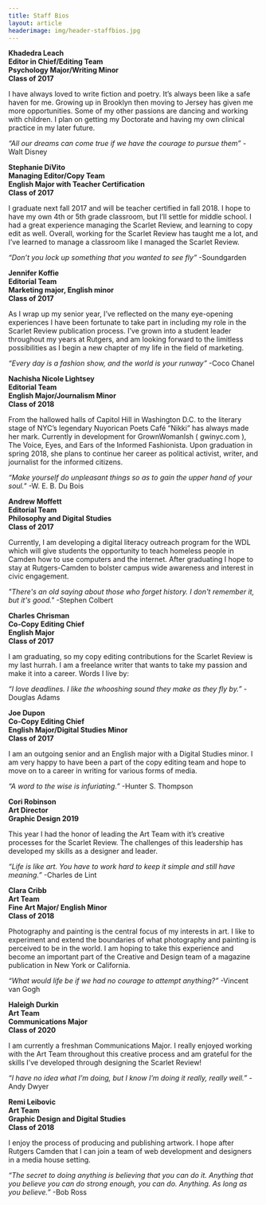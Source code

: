 ```yaml
---
title: Staff Bios
layout: article
headerimage: img/header-staffbios.jpg
---
```

**Khadedra Leach  
Editor in Chief/Editing Team  
Psychology Major/Writing Minor  
Class of 2017**  

I have always loved to write fiction and poetry. It’s always been like a safe haven for me. Growing up in Brooklyn then moving to Jersey has given me more opportunities. Some of my other passions are dancing and working with children. I plan on getting my Doctorate and having my own clinical practice in my later future.

*“All our dreams can come true if we have the courage to pursue them”* -Walt Disney

**Stephanie DiVito  
Managing Editor/Copy Team  
English Major with Teacher Certification  
Class of 2017**  

I graduate next fall 2017 and will be teacher certified in fall 2018. I hope to have my own 4th or 5th grade classroom, but I’ll settle for middle school. I had a great experience managing the Scarlet Review, and learning to copy edit as well. Overall, working for the Scarlet Review has taught me a lot, and I’ve learned to manage a classroom like I managed the Scarlet Review.

*“Don’t you lock up something that you wanted to see fly”* -Soundgarden

**Jennifer Koffie  
Editorial Team  
Marketing major, English minor  
Class of 2017**  

As I wrap up my senior year, I’ve reflected on the many eye-opening experiences I have been fortunate to take part in including my role in the Scarlet Review publication process. I’ve grown into a student leader throughout my years at Rutgers, and am looking forward to the limitless possibilities as I begin a new chapter of my life in the field of marketing.

*“Every day is a fashion show, and the world is your runway”* -Coco Chanel

**Nachisha Nicole Lightsey  
Editorial Team  
English Major/Journalism Minor  
Class of 2018**

From the hallowed halls of Capitol Hill in Washington D.C. to the literary stage of NYC’s legendary Nuyorican Poets Café “Nikki” has always made her mark.  Currently in development for GrownWomanIsh ( gwinyc.com ), The Voice, Eyes, and Ears of the Informed Fashionista. Upon graduation in spring 2018, she plans to continue her career as political activist, writer, and journalist for the informed citizens.

*“Make yourself do unpleasant things so as to gain the upper hand of your soul."* -W. E. B. Du Bois

**Andrew Moffett  
Editorial Team  
Philosophy and Digital Studies  
Class of 2017**  

Currently, I am  developing a digital literacy outreach program for the WDL which will give students the opportunity to teach homeless people in Camden how to use computers and the internet. After graduating I hope to stay at Rutgers-Camden to bolster campus wide awareness and interest in civic engagement.

*"There's an old saying about those who forget history. I don't remember it, but it's good."* -Stephen Colbert

**Charles Chrisman  
Co-Copy Editing Chief  
English Major  
Class of 2017**  

I am graduating, so my copy editing contributions for the Scarlet Review is my last hurrah. I am a freelance writer that wants to take my passion and make it into a career. Words I live by:

*“I love deadlines. I like the whooshing sound they make as they fly by.”* -Douglas Adams


**Joe Dupon  
Co-Copy Editing Chief  
English Major/Digital Studies Minor  
Class of 2017**  

I am an outgoing senior and an English major with a Digital Studies minor. I am very happy to have been a part of the copy editing team and hope to move on to a career in writing for various forms of media.

*“A word to the wise is infuriating.”* -Hunter S. Thompson

**Cori Robinson  
Art Director  
Graphic Design 2019**  

This year I had the honor of leading the Art Team with it’s creative processes for the Scarlet Review. The challenges of this leadership has developed my skills as a designer and leader.

*“Life is like art. You have to work hard to keep it simple and still have meaning.”*  -Charles de Lint

**Clara Cribb  
Art Team  
Fine Art Major/ English Minor  
Class of 2018**  

Photography and painting is the central focus of my interests in art. I like to experiment and extend the boundaries of what photography and painting is perceived to be in the world. I am hoping to take this experience and become an important part of the Creative and Design team of a magazine publication in New York or California.

*“What would life be if we had no courage to attempt anything?”* -Vincent van Gogh

**Haleigh Durkin  
Art Team  
Communications Major  
Class of 2020**  

I am currently a freshman Communications Major. I really enjoyed working with the Art Team throughout this creative process and am grateful for the skills I’ve developed through designing the Scarlet Review!

*“I have no idea what I’m doing, but I know I’m doing it really, really well.”* -Andy Dwyer

**Remi Leibovic  
Art Team  
Graphic Design and Digital Studies  
Class of 2018**  

I enjoy the process of producing and publishing artwork. I hope after Rutgers Camden that I can join a team of web development and designers in a media house setting.

*“The secret to doing anything is believing that you can do it. Anything that you believe you can do strong enough, you can do. Anything. As long as you believe.”*  -Bob Ross
